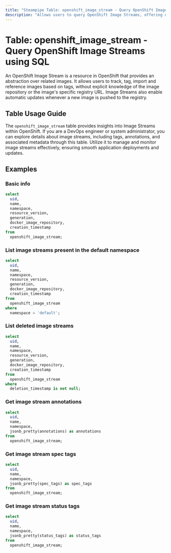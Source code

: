 ```yaml
---
title: "Steampipe Table: openshift_image_stream - Query OpenShift Image Streams using SQL"
description: "Allows users to query OpenShift Image Streams, offering detailed information about the streams and related metadata."
---
```


# Table: openshift_image_stream - Query OpenShift Image Streams using SQL

An OpenShift Image Stream is a resource in OpenShift that provides an abstraction over related images. It allows users to track, tag, import and reference images based on tags, without explicit knowledge of the image repository or the image's specific registry URL. Image Streams also enable automatic updates whenever a new image is pushed to the registry.

## Table Usage Guide

The `openshift_image_stream` table provides insights into Image Streams within OpenShift. If you are a DevOps engineer or system administrator, you can explore details about image streams, including tags, annotations, and associated metadata through this table. Utilize it to manage and monitor image streams effectively, ensuring smooth application deployments and updates.

## Examples

### Basic info

```sql
select
  uid,
  name,
  namespace,
  resource_version,
  generation,
  docker_image_repository,
  creation_timestamp
from
  openshift_image_stream;
```

### List image streams present in the default namespace

```sql
select
  uid,
  name,
  namespace,
  resource_version,
  generation,
  docker_image_repository,
  creation_timestamp
from
  openshift_image_stream
where
  namespace = 'default';
```

### List deleted image streams

```sql
select
  uid,
  name,
  namespace,
  resource_version,
  generation,
  docker_image_repository,
  creation_timestamp
from
  openshift_image_stream
where
  deletion_timestamp is not null;
```

### Get image stream annotations

```sql
select
  uid,
  name,
  namespace,
  jsonb_pretty(annotations) as annotations
from
  openshift_image_stream;
```

### Get image stream spec tags

```sql
select
  uid,
  name,
  namespace,
  jsonb_pretty(spec_tags) as spec_tags
from
  openshift_image_stream;
```

### Get image stream status tags

```sql
select
  uid,
  name,
  namespace,
  jsonb_pretty(status_tags) as status_tags
from
  openshift_image_stream;
```

